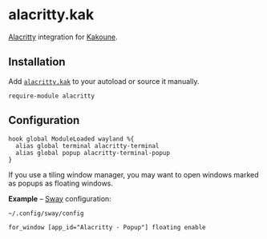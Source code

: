 # alacritty.kak

[Alacritty] integration for [Kakoune].

[Alacritty]: https://github.com/alacritty/alacritty
[Kakoune]: https://kakoune.org

## Installation

Add [`alacritty.kak`](rc/alacritty.kak) to your autoload or source it manually.

``` kak
require-module alacritty
```

## Configuration

``` kak
hook global ModuleLoaded wayland %{
  alias global terminal alacritty-terminal
  alias global popup alacritty-terminal-popup
}
```

If you use a tiling window manager, you may want to open windows marked as popups as floating windows.

**Example** – [Sway] configuration:

`~/.config/sway/config`

```
for_window [app_id="Alacritty · Popup"] floating enable
```

[Sway]: https://swaywm.org
